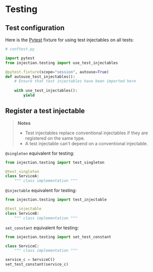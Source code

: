 # Testing

## Test configuration

Here is the [Pytest](https://github.com/pytest-dev/pytest) fixture for using test injectables on all tests:

```python
# conftest.py

import pytest
from injection.testing import use_test_injectables

@pytest.fixture(scope="session", autouse=True)
def autouse_test_injectables():
    # Ensure that test injectables have been imported here
    
    with use_test_injectables():
        yield
```

## Register a test injectable

> **Notes**
> * Test injectables replace conventional injectables if they are registered on the same type.
> * A test injectable can't depend on a conventional injectable.

`@singleton` equivalent for testing:


```python
from injection.testing import test_singleton

@test_singleton
class ServiceA:
    """ class implementation """
```

`@injectable` equivalent for testing:


```python
from injection.testing import test_injectable

@test_injectable
class ServiceB:
    """ class implementation """
```

`set_constant` equivalent for testing:

```python
from injection.testing import set_test_constant

class ServiceC:
    """ class implementation """

service_c = ServiceC()
set_test_constant(service_c)
```
